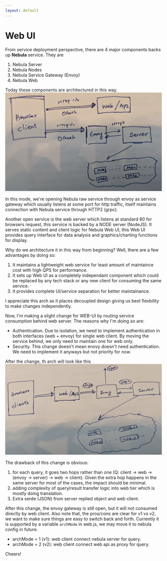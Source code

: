 ```yaml
---
layout: default
---
```


# Web UI
From service deployment perspective, there are 4 major components backs up **Nebula** service.
They are 
1. Nebula Server
2. Nebula Nodes
3. Nebula Service Gateway (Envoy)
4. Nebula Web

Today these components are architectured in this way.
![Components V1](com_v1.png)

In this mode, we're opening Nebula raw service through envoy as service gateway which usually listens at some port for http traffic, itself maintains connection with Nebula service through HTTP2 (grpc).

Another open service is the web server which listens at standard 80 for browsers request, this service is backed by a NODE server (NodeJS). It serves static content and client logic for Nebula Web UI, this Web UI provides query interface for data analysis and graphics/charting functions for display. 

Why do we architecture it in this way from beginning? Well, there are a few advantages by doing so:
1. It maintains a lightweight web service for least amount of maintaince cost with high QPS for performance.
2. It sets up Web UI as a completely independant component which could be replaced by any tech stack or any new client for consuming the same service.
3. It provides complete UI/service separation for better maintainance. 

I appreciate this arch as it places decoupled design giving us best flexbility to make changes independently.

Now, I'm making a slight change for WEB-UI by routing service consumption behind web server. The reasons why I'm doing so are:
- Authentication. Due to isolation, we need to implement authentication in both interfaces (web + envoy) for single web client. By moving the service behind, we only need to maintain one for web only.
- Security. This change doesn't mean enovy doesn't need authentication. We need to implement it anyways but not priority for now.

After the change, th arch will look like this
![Components V2](com_v2.png)

The drawback of this change is obvious:
1. for each query, it goes two hops rather than one (Q: client -> web -> (envoy -> server) -> web -> client).
Given the extra hop happens in the same server for most of the cases, the impact should be minimal.
2. adding complexity of query/result transfer logic into web tier which is mostly doing translation.
3. Extra serde (JSON) from server replied object and web client.

After this change, the envoy gateway is still open, but it will not consumed directly by web client.
Also note that, the pros/cons are clear for v1 vs v2, we want to make sure things are easy to switch back and forth. Currently it is supported by a variable `archMode` in web.js, we may move it to nebula config in future.
- archMode = 1 (v1): web client connect nebula server for query.
- archMode = 2 (v2): web client connect web api as proxy for query.

Cheers!

